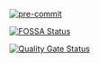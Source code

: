 
[![pre-commit](https://img.shields.io/badge/pre--commit-enabled-brightgreen?logo=pre-commit&logoColor=white)](https://github.com/pre-commit/pre-commit)

[![FOSSA Status](https://app.fossa.com/api/projects/git%2Bgithub.com%2Fcatenasys%2Fsextant.svg?type=shield)](https://app.fossa.com/projects/git%2Bgithub.com%2Fcatenasys%2Fsextant?ref=badge_shield)

[![Quality Gate Status](https://sonarcloud.io/api/project_badges/measure?project=catenasys_sextant&metric=alert_status&token=2d795c8f85ea9c78bc2eeb07cdfb6008d8a9f8da)](https://sonarcloud.io/dashboard?id=catenasys_sextant)
